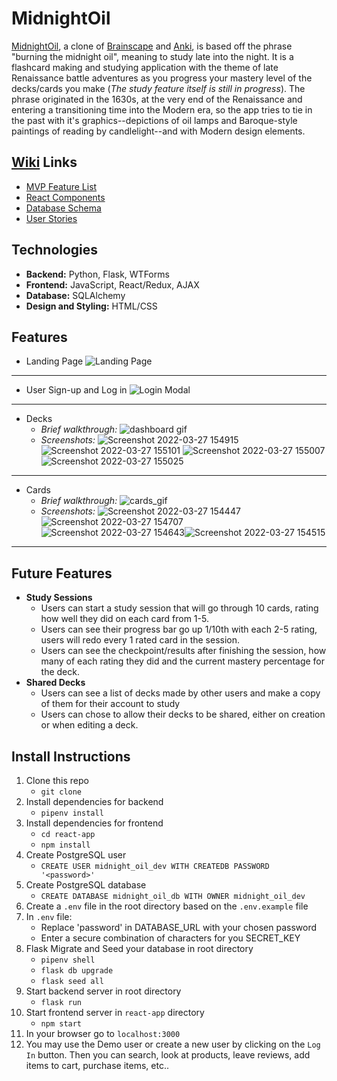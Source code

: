 # MidnightOil

[MidnightOil](https://burn-midnight-oil.herokuapp.com/), a clone of [Brainscape](https://www.brainscape.com/) and [Anki](https://apps.ankiweb.net/), is based off the phrase "burning the midnight oil", meaning to study late into the night. It is a flashcard making and studying application with the theme of late Renaissance battle adventures as you progress your mastery level of the decks/cards you make (*The study feature itself is still in progress*). The phrase originated in the 1630s, at the very end of the Renaissance and entering a transitioning time into the Modern era, so the app tries to tie in the past with it's graphics--depictions of oil lamps and Baroque-style paintings of reading by candlelight--and with Modern design elements. 

## [Wiki](https://github.com/whitnessme/MidnightOil/wiki) Links

 -  [MVP Feature List](https://github.com/whitnessme/MidnightOil/wiki/MVP-Feature-List)
 - [React Components](https://github.com/whitnessme/MidnightOil/wiki/React-Components)
 - [Database Schema](https://github.com/whitnessme/MidnightOil/wiki/Database-Schema)
 - [User Stories](https://github.com/whitnessme/MidnightOil/wiki/User-Stories)

## Technologies

 - **Backend:** Python, Flask, WTForms
 - **Frontend:** JavaScript, React/Redux, AJAX
 - **Database:** SQLAlchemy
 - **Design and Styling:** HTML/CSS

## Features

 - Landing Page
 ![Landing Page](https://user-images.githubusercontent.com/89945390/160303192-652f894a-7515-427d-8d1e-563e12128bdb.png)
 -----------------------------
 - User Sign-up and Log in
![Login Modal](https://user-images.githubusercontent.com/89945390/160303251-006cfe61-73e8-4436-bb10-45d140cfa5f7.png)
 -----------------------------
 - Decks
     - *Brief walkthrough:*
![dashboard gif](https://user-images.githubusercontent.com/89945390/160302939-ad41b6dd-9728-437b-99cf-b8adc15bacdd.gif)
    - *Screenshots:*
    ![Screenshot 2022-03-27 154915](https://user-images.githubusercontent.com/89945390/160304572-bf099694-9880-40c6-912d-01a11b59534c.png)
    ![Screenshot 2022-03-27 155101](https://user-images.githubusercontent.com/89945390/160304516-9c2838bf-b068-4e30-9d56-95c6fc5584bb.png)
   ![Screenshot 2022-03-27 155007](https://user-images.githubusercontent.com/89945390/160304535-0a837654-0950-4949-b2cd-74dad0443dd1.png) ![Screenshot 2022-03-27 155025](https://user-images.githubusercontent.com/89945390/160304551-b552d68e-485e-47ed-bda8-81f97890c003.png)    
-----------------------------
 - Cards
     - *Brief walkthrough:*
![cards_gif](https://user-images.githubusercontent.com/89945390/160303601-6c84bd3d-867e-49db-83c8-18a87b1865b2.gif)
    - *Screenshots:*
 ![Screenshot 2022-03-27 154447](https://user-images.githubusercontent.com/89945390/160304701-5f8fdef0-edf4-4158-b6b2-7f1a582b37a2.png)
![Screenshot 2022-03-27 154707](https://user-images.githubusercontent.com/89945390/160304646-6fd20ee1-1e7e-414b-900c-e62bde48fb79.png)
![Screenshot 2022-03-27 154643](https://user-images.githubusercontent.com/89945390/160304641-f83db6da-97dc-4b8d-a9c9-47a6044ef58d.png)![Screenshot 2022-03-27 154515](https://user-images.githubusercontent.com/89945390/160304674-d6a294f8-d49e-445b-8db1-802dba8c98b9.png)

-----------------------------
## Future Features
- **Study Sessions**
    -   Users can start a study session that will go through 10 cards, rating how well they did on each card from 1-5.
    -   Users can see their progress bar go up 1/10th with each 2-5 rating, users will redo every 1 rated card in the session.
    -   Users can see the checkpoint/results after finishing the session, how many of each rating they did and the current mastery percentage for the deck.
- **Shared Decks**
    -   Users can see a list of decks made by other users and make a copy of them for their account to study
    -   Users can chose to allow their decks to be shared, either on creation or when editing a deck.


## Install Instructions

 1. Clone this repo
	 - `git clone`
 2. Install dependencies for backend 
	 - `pipenv install`
 3. Install dependencies for frontend
	 - `cd react-app`
	 - `npm install`
 4. Create PostgreSQL user
	 - `CREATE USER midnight_oil_dev WITH CREATEDB PASSWORD '<password>'`
 5. Create PostgreSQL database
	 - `CREATE DATABASE midnight_oil_db WITH OWNER midnight_oil_dev`
6. Create a `.env` file in the root directory based on the `.env.example` file
7. In `.env` file:
	- Replace 'password' in DATABASE_URL with your chosen password
	- Enter a secure combination of characters for you SECRET_KEY
8. Flask Migrate and Seed your database in root directory
	- `pipenv shell`
	- `flask db upgrade` 
	- `flask seed all`
9. Start backend server in root directory
	- `flask run`  
10. Start frontend server in `react-app` directory
	- `npm start`
11. In your browser go to `localhost:3000`
12. You may use the Demo user or create a new user by clicking on the  `Log In` button. Then you can search, look at products, leave reviews, add items to cart, purchase items, etc..
